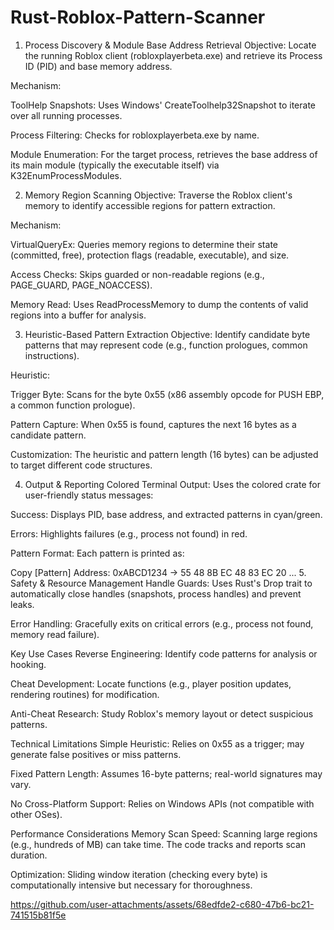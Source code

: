 # Rust-Roblox-Pattern-Scanner

1. Process Discovery & Module Base Address Retrieval
Objective: Locate the running Roblox client (robloxplayerbeta.exe) and retrieve its Process ID (PID) and base memory address.

Mechanism:

ToolHelp Snapshots: Uses Windows' CreateToolhelp32Snapshot to iterate over all running processes.

Process Filtering: Checks for robloxplayerbeta.exe by name.

Module Enumeration: For the target process, retrieves the base address of its main module (typically the executable itself) via K32EnumProcessModules.

2. Memory Region Scanning
Objective: Traverse the Roblox client's memory to identify accessible regions for pattern extraction.

Mechanism:

VirtualQueryEx: Queries memory regions to determine their state (committed, free), protection flags (readable, executable), and size.

Access Checks: Skips guarded or non-readable regions (e.g., PAGE_GUARD, PAGE_NOACCESS).

Memory Read: Uses ReadProcessMemory to dump the contents of valid regions into a buffer for analysis.

3. Heuristic-Based Pattern Extraction
Objective: Identify candidate byte patterns that may represent code (e.g., function prologues, common instructions).

Heuristic:

Trigger Byte: Scans for the byte 0x55 (x86 assembly opcode for PUSH EBP, a common function prologue).

Pattern Capture: When 0x55 is found, captures the next 16 bytes as a candidate pattern.

Customization: The heuristic and pattern length (16 bytes) can be adjusted to target different code structures.

4. Output & Reporting
Colored Terminal Output: Uses the colored crate for user-friendly status messages:

Success: Displays PID, base address, and extracted patterns in cyan/green.

Errors: Highlights failures (e.g., process not found) in red.

Pattern Format: Each pattern is printed as:

Copy
[Pattern] Address: 0xABCD1234 -> 55 48 8B EC 48 83 EC 20 ...
5. Safety & Resource Management
Handle Guards: Uses Rust's Drop trait to automatically close handles (snapshots, process handles) and prevent leaks.

Error Handling: Gracefully exits on critical errors (e.g., process not found, memory read failure).

Key Use Cases
Reverse Engineering: Identify code patterns for analysis or hooking.

Cheat Development: Locate functions (e.g., player position updates, rendering routines) for modification.

Anti-Cheat Research: Study Roblox's memory layout or detect suspicious patterns.

Technical Limitations
Simple Heuristic: Relies on 0x55 as a trigger; may generate false positives or miss patterns.

Fixed Pattern Length: Assumes 16-byte patterns; real-world signatures may vary.

No Cross-Platform Support: Relies on Windows APIs (not compatible with other OSes).

Performance Considerations
Memory Scan Speed: Scanning large regions (e.g., hundreds of MB) can take time. The code tracks and reports scan duration.

Optimization: Sliding window iteration (checking every byte) is computationally intensive but necessary for thoroughness.

https://github.com/user-attachments/assets/68edfde2-c680-47b6-bc21-741515b81f5e
